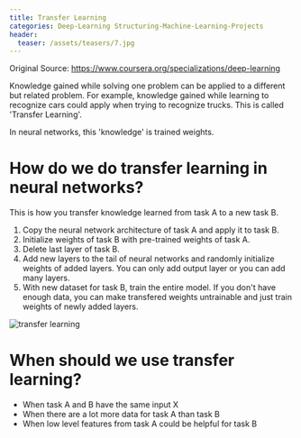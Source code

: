 ```yaml
---
title: Transfer Learning
categories: Deep-Learning Structuring-Machine-Learning-Projects
header:
  teaser: /assets/teasers/7.jpg
---
```




Original Source: https://www.coursera.org/specializations/deep-learning



Knowledge gained while solving one problem can be applied to a different but related problem. For example, knowledge gained while learning to recognize cars could apply when trying to recognize trucks. This is called 'Transfer Learning'.

In neural networks, this 'knowledge' is trained weights.

# How do we do transfer learning in neural networks?

This is how you transfer knowledge learned from task A to a new task B.

1. Copy the neural network architecture of task A and apply it to task B.
2. Initialize weights of task B with pre-trained weights of task A.
3. Delete last layer of task B.
4. Add new layers to the tail of neural networks and randomly initialize weights of added layers. You can only add output layer or you can add many layers.
5. With new dataset for task B, train the entire model. If you don't have enough data, you can make transfered weights untrainable and just train weights of newly added layers.

![transfer learning](https://lh3.googleusercontent.com/In4_6XOiB3NZMr_7tgG7nc8kNuJ_ENbDFjzIp75n5PAI-b2m_Nfif3hf3XxKxzQ3TwyjUilUxUNAvPg3r4L4_dBr9lEEwVhVF_cmt3VvytIpNBNG_ky40Xzl4F6I_c-VUxoWKLlYxQ=w2400)

# When should we use transfer learning?

* When task A and B have the same input X
* When there are a lot more data for task A than task B
* When low level features from task A could be helpful for task B
